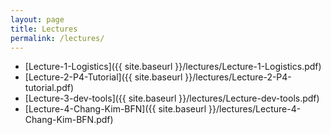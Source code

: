 ```yaml
---
layout: page
title: Lectures
permalink: /lectures/
---
```


* [Lecture-1-Logistics]({{ site.baseurl }}/lectures/Lecture-1-Logistics.pdf)
* [Lecture-2-P4-Tutorial]({{ site.baseurl }}/lectures/Lecture-2-P4-tutorial.pdf)
* [Lecture-3-dev-tools]({{ site.baseurl }}/lectures/Lecture-dev-tools.pdf)
* [Lecture-4-Chang-Kim-BFN]({{ site.baseurl }}/lectures/Lecture-4-Chang-Kim-BFN.pdf)


